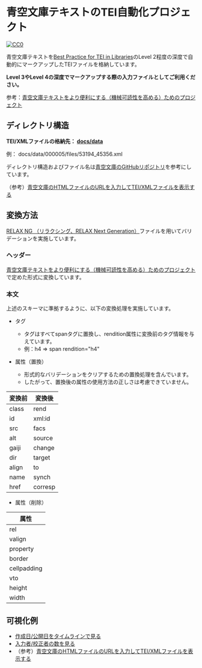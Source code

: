# 青空文庫テキストのTEI自動化プロジェクト

[![CC0](http://i.creativecommons.org/p/zero/1.0/88x31.png "CC0")](http://creativecommons.org/publicdomain/zero/1.0/deed.ja)

青空文庫テキストを[Best Practice for TEI in Libraries](http://www.tei-c.org/SIG/Libraries/teiinlibraries/4.0.0/bptl-driver.html)のLevel 2程度の深度で自動的にマークアップしたTEIファイルを格納しています。

**Level 3やLevel 4の深度でマークアップする際の入力ファイルとしてご利用ください。**

参考：[青空文庫テキストをより便利にする（機械可読性を高める）ためのプロジェクト](https://github.com/TEI-EAJ/aozora_tei)

## ディレクトリ構造

**TEI/XMLファイルの格納先： [docs/data](https://github.com/TEI-EAJ/auto_aozora_tei/tree/master/docs/data)**

例： docs/data/000005/files/53194_45356.xml

ディレクトリ構造およびファイル名は[青空文庫のGitHubリポジトリ](https://github.com/aozorabunko/aozorabunko)を参考にしています。

（参考）[青空文庫のHTMLファイルのURLを入力してTEI/XMLファイルを表示する](https://tei-eaj.github.io/auto_aozora_tei/html/)

## 変換方法

[RELAX NG （リラクシング、RELAX Next Generation）](http://www.tei-c.org/release/xml/tei/custom/schema/relaxng/tei_all.rng)ファイルを用いてバリデーションを実施しています。


### ヘッダー

[青空文庫テキストをより便利にする（機械可読性を高める）ためのプロジェクト](https://github.com/TEI-EAJ/aozora_tei)で定めた形式に変換しています。

### 本文

上述のスキーマに準拠するように、以下の変換処理を実施しています。

* タグ
    * タグはすべてspanタグに置換し、rendition属性に変換前のタグ情報を与えています。
    * 例：h4   =>   span rendition="h4"

* 属性（置換）
    * 形式的なバリデーションをクリアするための置換処理を含んでいます。
    * したがって、置換後の属性の使用方法の正しさは考慮できていません。

| 変換前 | 変換後 |
----|---- 
| class | rend |
| id | xml:id |
| src | facs |
| alt | source |
| gaiji | change |
| dir | target |
| align | to |
| name | synch |
| href | corresp |

* 属性（削除）

| 属性 | 
----|
| rel | 
| valign | 
| property |
| border |
| cellpadding |
| vto |
| height |
| width | 

## 可視化例

* [作成日/公開日をタイムラインで見る](https://tei-eaj.github.io/auto_aozora_tei/html/timeline.html)
* [入力者/校正者の数を見る](https://tei-eaj.github.io/auto_aozora_tei/html/stats.html)
* （参考）[青空文庫のHTMLファイルのURLを入力してTEI/XMLファイルを表示する](https://tei-eaj.github.io/auto_aozora_tei/html/)
